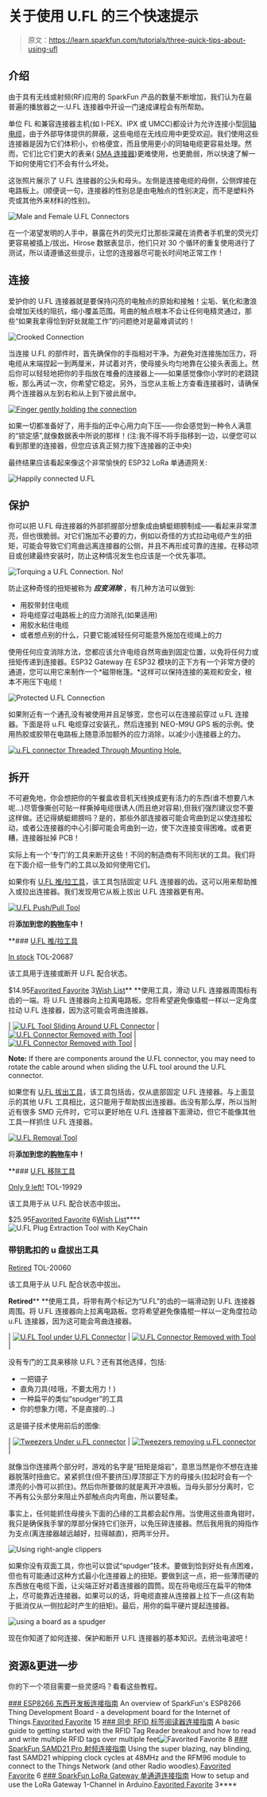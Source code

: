 # 关于使用 U.FL 的三个快速提示

> 原文：<https://learn.sparkfun.com/tutorials/three-quick-tips-about-using-ufl>

## 介绍

由于具有无线或射频(RF)应用的 SparkFun 产品的数量不断增加，我们认为在最普遍的播放器之一:U.FL 连接器中开设一门速成课程会有所帮助。

单位 FL 和兼容连接器主机(如 I-PEX、IPX 或 UMCC)都设计为允许连接小型[同轴电缆](https://en.wikipedia.org/wiki/Coaxial_cable)，由于外部导体提供的屏蔽，这些电缆在无线应用中更受欢迎。我们使用这些连接器是因为它们体积小，价格便宜，而且使用更小的同轴电缆更容易处理。然而，它们比它们更大的表亲( [SMA 连接器](https://en.wikipedia.org/wiki/SMA_connector))更难使用，也更脆弱，所以快速了解一下如何使用它们不会有什么坏处。

这张照片展示了 U.FL 连接器的公头和母头。左侧是连接电缆的母侧，公侧焊接在电路板上。(顺便说一句，连接器的性别总是由电触点的性别决定，而不是塑料外壳或其他外来材料的性别)。

![Male and Female U.FL Connectors](img/68b18886598b85b3c24f12d4b488028a.png)

在一个渴望发明的人手中，暴露在外的荧光灯比那些深藏在消费者手机里的荧光灯更容易被插上/拔出。Hirose 数据表显示，他们只对 30 个循环的重复使用进行了测试，所以请遵循这些提示，让您的连接器尽可能长时间地正常工作！

## 连接

爱护你的 U.FL 连接器就是要保持闪亮的电触点的原始和接触！尘垢、氧化和激浪会增加天线的阻抗，缩小覆盖范围。弯曲的触点根本不会让任何电精灵通过，那些“如果我拿得恰到好处就能工作”的问题绝对是最难调试的！

![Crooked Connection](img/cf57d8e9dfb4c7f8d7ee3b08a98a8ffb.png)

当连接 U.FL 的部件时，首先确保你的手指相对干净。为避免对连接施加压力，将电缆从末端捏起一到两厘米，并试着对齐，使母接头均匀地靠在公接头表面上。然后你可以轻轻地把你的手指放在堆叠的连接器上——如果感觉像你小学时的老跷跷板，那么再试一次，你希望它稳定。另外，当您从主板上方查看连接器时，请确保两个连接器从左到右和从上到下彼此居中。

[![Finger gently holding the connection](img/bbfb2c789abe68612a43007fd0744ed3.png)](https://cdn.sparkfun.com/assets/learn_tutorials/8/4/5/PushDown.jpg)

如果一切都准备好了，用手指的正中心用力向下压——你会感觉到一种令人满意的“锁定感”,就像数据表中所说的那样！(注:我不得不将手指移到一边，以便您可以看到那里的连接器，但您应该真正努力按下连接器的正中央)

最终结果应该看起来像这个非常愉快的 ESP32 LoRa 单通道网关:

![Happily connected U.FL](img/5b795b6b8fd8efcce9cc0f18ac754ce9.png)

## 保护

你可以把 U.FL 母连接器的外部抓握部分想象成由蜻蜓翅膀制成——看起来非常漂亮，但也很脆弱。对它们施加不必要的力，例如以奇怪的方式拉动电缆产生的扭矩，可能会导致它们弯曲远离连接器的公侧，并且不再形成可靠的连接。在移动项目或创建最终安装时，防止这种情况发生也应该是一个优先事项。

![Torquing a U.FL Connection. No!](img/8e77837ffcc2aa9a4a57c5cda9f8acba.png)

防止这种奇怪的扭矩被称为 ***应变消除*** ，有几种方法可以做到:

*   用胶带封住电缆
*   将电缆穿过电路板上的应力消除孔(如果适用)
*   用胶水粘住电缆
*   或者想点别的什么，只要它能减轻任何可能意外施加在缆绳上的力

使用任何应变消除方法，您都应该允许电缆自然弯曲到固定位置，以免将任何力或扭矩传递到连接器。ESP32 Gateway 在 ESP32 模块的正下方有一个非常方便的通道，您可以用它来制作一个*磁带帐篷。*这样可以保持连接的美观和安全，根本不用压下电缆！

![Protected U.FL Connection](img/88687bb6e64ef7ec65fa07808f50a87f.png)

如果附近有一个通孔没有被使用并且足够宽，您也可以在连接前穿过 u.FL 连接器。下面是将 u.FL 电缆穿过安装孔，然后连接到 NEO-M9U GPS 板的示例。使用热胶或胶带在电路板上随意添加额外的应力消除，以减少小连接器上的力。

[![u.FL connector Threaded Through Mounting Hole.](img/cf9e415fae86aa4cc59ab8b8988f8705.png)](https://cdn.sparkfun.com/assets/learn_tutorials/1/1/6/6/SparkFun_GPS_Untethered_Dead_Reckoning_NEO-M8U_uFL.jpg)

## 拆开

不可避免地，你会想把你的午餐盒收音机天线换成更有活力的东西(谁不想要八木呢...)尽管像撕创可贴一样撕掉电缆很诱人(而且绝对容易),但我们强烈建议您不要这样做。还记得蜻蜓翅膀吗？是的，那些外部连接器可能会弯曲到足以使连接松动，或者公连接器的中心引脚可能会弯曲到一边，使下次连接变得困难。或者更糟，连接器扯掉 PCB！

实际上有一个‘专门’的工具来断开这些！不同的制造商有不同形状的工具。我们将在下面介绍一些专门的工具以及如何使用它们。

如果你有 [U.FL 推/拉工具](https://www.sparkfun.com/products/20687)，该工具包括固定 U.FL 连接器的齿。这可以用来帮助推入或拉出连接器。我们发现用它从板上拔出 U.FL 连接器更有用。

[![U.FL Push/Pull Tool](img/4925c3b8f8864330c2d9f13f9aad2375.png)](https://www.sparkfun.com/products/20687) 

将**添加到您的[购物车](https://www.sparkfun.com/cart)中！**

 **### [U.FL 推/拉工具](https://www.sparkfun.com/products/20687)

[In stock](https://learn.sparkfun.com/static/bubbles/ "in stock") TOL-20687

该工具用于连接或断开 U.FL 配合状态。

$14.95[Favorited Favorite](# "Add to favorites") 3[Wish List](# "Add to wish list")** **使用工具，滑动 U.FL 连接器周围标有齿的一端。将 U.FL 连接器向上拉离电路板。您将希望避免像撬棍一样以一定角度拉动 U.FL 连接器，因为这可能会弯曲连接器。

| [![U.FL Tool Sliding Around U.FL Connector](img/89f736622ba8e3a833798c9ad4a066de.png)](https://cdn.sparkfun.com/assets/learn_tutorials/8/4/5/TOL-20687_uFL_IPEX_Tool_Slide_In.jpg) | [![U.FL Connector Removed with Tool](img/41f59505b48ba7625ac04035d31fbb03.png)](https://cdn.sparkfun.com/assets/learn_tutorials/8/4/5/TOL-20687_uFL_IPEX_Tool_Holding_Connector.jpg) | [![U.FL Connector Removed with Tool](img/d05f60845990b3316dbc9ba8b745af2d.png)](https://cdn.sparkfun.com/assets/learn_tutorials/8/4/5/TOL-20687_IPEX_Tool_uFL_Connector_removed.jpg) |

**Note:** If there are components around the U.FL connector, you may need to rotate the cable around when sliding the U.FL tool around the U.FL connector.

如果您有 [U.FL 拔出工具](https://www.sparkfun.com/products/20687)，该工具包括齿，仅从底部固定 U.FL 连接器。与上面显示的其他 U.FL 工具相比，这只能用于帮助拔出连接器。齿没有那么厚，所以当附近有很多 SMD 元件时，它可以更好地在 U.FL 连接器下面滑动，但它不能像其他工具一样抓住 U.FL 连接器。

[![U.FL Removal Tool](img/e98736863354c2762effb7e568261548.png)](https://www.sparkfun.com/products/19929) 

将**添加到您的[购物车](https://www.sparkfun.com/cart)中！**

 **### [U.FL 移除工具](https://www.sparkfun.com/products/19929)

[Only 9 left!](https://learn.sparkfun.com/static/bubbles/ "only 9 left!") TOL-19929

该工具用于从 U.FL 配合状态中拔出。

$25.95[Favorited Favorite](# "Add to favorites") 6[Wish List](# "Add to wish list")****![U.FL Plug Extraction Tool with KeyChain](img/7287d8b5033c056ebe8b78c788bf6e3b.png) 

### 带钥匙扣的 u 盘拔出工具

[Retired](https://learn.sparkfun.com/static/bubbles/ "Retired") TOL-20060

该工具用于从 U.FL 配合状态中拔出。

**Retired**** **使用工具，将带有两个标记为“U.FL”的齿的一端滑动到 U.FL 连接器周围。将 U.FL 连接器向上拉离电路板。您将希望避免像撬棍一样以一定角度拉动 u.FL 连接器，因为这可能会弯曲连接器。

| [![U.FL Tool under U.FL Connector](img/a663a5b55c97c3d3a237684ed33d4f7c.png)](https://cdn.sparkfun.com/assets/learn_tutorials/8/4/5/U.FL_Removal_Tool_Slide_Under_Connector.jpg) | [![U.FL Connector Removed with Tool](img/e47430f08b8856c4be65a218eb339502.png)](https://cdn.sparkfun.com/assets/learn_tutorials/8/4/5/U.FL_Removal_Tool_Pull_Up.jpg) |

没有专门的工具来移除 U.FL？还有其他选择，包括:

*   一把镊子
*   直角刀具(哇哦，不要太用力！)
*   一种扁平的类似“spudger”的工具
*   你的想象力(嗯，不是直接的...)

这是镊子技术使用前后的图像:

| [![Tweezers Under u.FL connector](img/9812796d92966eda2ba40e6aec8752d5.png)](https://cdn.sparkfun.com/assets/learn_tutorials/8/4/5/Tweezers.jpg) | [![Tweezers removing u.FL connector](img/0d1a81a4f20f6a3931482be406de9ebb.png)](https://cdn.sparkfun.com/assets/learn_tutorials/8/4/5/TweezersLifted.jpg) |

就像当你连接两个部分时，游戏的名字是“扭矩是熔岩”，意思当然是你不想在连接器脱落时扭曲它。紧紧抓住(但不要挤压)厚顶部正下方的母接头(拉起时会有一个漂亮的小唇可以抓住)。然后你所要做的就是离开冲浪板。当母头部分分离时，它不再有公头部分来阻止外部触点向内弯曲，所以要轻柔。

事实上，任何能抓住母接头下面的凸缘的工具都会起作用。当使用这些直角钳时，我只是确保我手掌的厚部分保持它们张开，以免压碎连接器。然后我用我的拇指作为支点(离连接器越远越好，拉得越直)，把两半分开。

![Using right-angle clippers](img/c8ed614d16982c1c668d3406f30734f4.png)

如果你没有双面工具，你也可以尝试“spudger”技术。要做到恰到好处有点困难，但也有可能通过这种方式最小化连接器上的扭矩。要做到这一点，把一些薄而硬的东西放在电缆下面，让尖端正好对着连接器的圆筒。现在将电缆压在扁平的物体上，尽可能靠近连接器。如果可以的话，将电缆直接从连接器上拉下一点(这有助于抵消仅从一侧拉起时产生的扭矩)。最后，用你的扁平硬片提起连接器。

![using a board as a spudger](img/95dc73992247f83e53c142d537994553.png)

现在你知道了如何连接、保护和断开 U.FL 连接器的基本知识。去统治电波吧！

## 资源&更进一步

你的下一个项目需要一些灵感吗？看看这些教程。

[](https://learn.sparkfun.com/tutorials/esp8266-thing-development-board-hookup-guide) [### ESP8266 东西开发板连接指南](https://learn.sparkfun.com/tutorials/esp8266-thing-development-board-hookup-guide) An overview of SparkFun's ESP8266 Thing Development Board - a development board for the Internet of Things.[Favorited Favorite](# "Add to favorites") 15[](https://learn.sparkfun.com/tutorials/simultaneous-rfid-tag-reader-hookup-guide) [### 同步 RFID 标签阅读器连接指南](https://learn.sparkfun.com/tutorials/simultaneous-rfid-tag-reader-hookup-guide) A basic guide to getting started with the RFID Tag Reader breakout and how to read and write multiple RFID tags over multiple feet![Favorited Favorite](# "Add to favorites") 8[](https://learn.sparkfun.com/tutorials/sparkfun-samd21-pro-rf-hookup-guide) [### SparkFun SAMD21 Pro 射频连接指南](https://learn.sparkfun.com/tutorials/sparkfun-samd21-pro-rf-hookup-guide) Using the super blazing, nay blinding, fast SAMD21 whipping clock cycles at 48MHz and the RFM96 module to connect to the Things Network (and other Radio woodles).[Favorited Favorite](# "Add to favorites") 6[](https://learn.sparkfun.com/tutorials/sparkfun-lora-gateway-1-channel-hookup-guide) [### SparkFun LoRa Gateway 单通道连接指南](https://learn.sparkfun.com/tutorials/sparkfun-lora-gateway-1-channel-hookup-guide) How to setup and use the LoRa Gateway 1-Channel in Arduino.[Favorited Favorite](# "Add to favorites") 3****